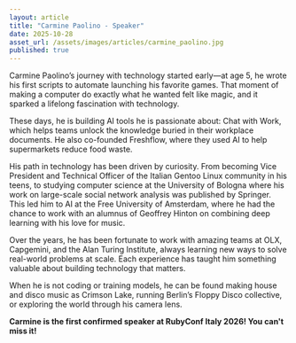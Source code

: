 ```yaml
---
layout: article
title: "Carmine Paolino - Speaker"
date: 2025-10-28
asset_url: /assets/images/articles/carmine_paolino.jpg
published: true
---
```


Carmine Paolino’s journey with technology started early—at age 5, he wrote his first scripts to automate launching his favorite games. That moment of making a computer do exactly what he wanted felt like magic, and it sparked a lifelong fascination with technology.

These days, he is building AI tools he is passionate about: Chat with Work, which helps teams unlock the knowledge buried in their workplace documents. He also co-founded Freshflow, where they used AI to help supermarkets reduce food waste.

His path in technology has been driven by curiosity. From becoming Vice President and Technical Officer of the Italian Gentoo Linux community in his teens, to studying computer science at the University of Bologna where his work on large-scale social network analysis was published by Springer. This led him to AI at the Free University of Amsterdam, where he had the chance to work with an alumnus of Geoffrey Hinton on combining deep learning with his love for music.

Over the years, he has been fortunate to work with amazing teams at OLX, Capgemini, and the Alan Turing Institute, always learning new ways to solve real-world problems at scale. Each experience has taught him something valuable about building technology that matters.

When he is not coding or training models, he can be found making house and disco music as Crimson Lake, running Berlin’s Floppy Disco collective, or exploring the world through his camera lens.

<b>Carmine is the first confirmed speaker at RubyConf Italy 2026! You can't miss it!</b>